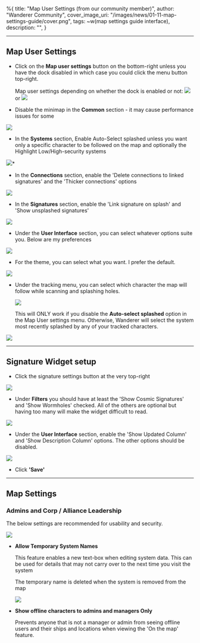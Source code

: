 %{
title: "Map User Settings (from our community member)",
author: "Wanderer Community",
cover_image_uri: "/images/news/01-11-map-settings-guide/cover.png",
tags: ~w(map settings guide interface),
description: "",
}

---

## Map User Settings

- Click on the **Map user settings** button on the bottom-right unless you have the dock disabled in which case you could click the menu button top-right.

  Map user settings depending on whether the dock is enabled or not:
  ![](/images/news/01-11-map-settings-guide/2024-12-05-08-38-59-image.png) or ![](/images/news/01-11-map-settings-guide/2025-01-11-16-06-36-image.png)

- Disable the minimap in the **Common** section - it may cause performance issues for some

![](/images/news/01-11-map-settings-guide/2024-12-05-08-39-19-image.png)

- In the **Systems** section, Enable Auto-Select splashed unless you want only a specific character to be followed on the map and optionally the Highlight Low/High-security systems

![](/images/news/01-11-map-settings-guide/2025-01-11-16-08-10-image.png)\*

- In the **Connections** section, enable the 'Delete connections to linked signatures' and the 'Thicker connections' options

![](/images/news/01-11-map-settings-guide/2025-01-11-16-09-07-image.png)

- In the **Signatures** section, enable the 'Link signature on splash' and 'Show unsplashed signatures'

![](/images/news/01-11-map-settings-guide/2024-12-05-08-40-20-image.png)

- Under the **User Interface** section, you can select whatever options suite you. Below are my preferences

![](/images/news/01-11-map-settings-guide/2025-01-11-16-12-53-image.png)

- For the theme, you can select what you want. I prefer the default.

![](/images/news/01-11-map-settings-guide/2025-01-11-16-14-43-image.png)

- Under the tracking menu, you can select which character the map will follow while scanning and splashing holes.

  ![](/images/news/01-11-map-settings-guide/2025-01-11-17-28-36-image.png)

  This will ONLY work if you disable the **Auto-select splashed** option in the Map User settings menu. Otherwise, Wanderer will select the system most recently splashed by any of your tracked characters.

![](/images/news/01-11-map-settings-guide/GamYHSA5Ij.png)

---

## Signature Widget setup

- Click the signature settings button at the very top-right

![](/images/news/01-11-map-settings-guide/2025-01-11-16-15-42-image.png)

- Under **Filters** you should have at least the 'Show Cosmic Signatures' and 'Show Wormholes' checked. All of the others are optional but having too many will make the widget difficult to read.

![](/images/news/01-11-map-settings-guide/2025-01-11-16-16-21-image.png)

- Under the **User Interface** section, enable the 'Show Updated Column' and 'Show Description Column' options. The other options should be disabled.

![](/images/news/01-11-map-settings-guide/2025-01-11-16-17-45-image.png)

- Click **'Save'**

---

## Map Settings

### Admins and Corp / Alliance Leadership

The below settings are recommended for usability and security.

![](/images/news/01-11-map-settings-guide/2025-01-11-16-24-51-image.png)

- **Allow Temporary System Names**

  This feature enables a new text-box when editing system data. This can be used for details that may not carry over to the next time you visit the system

  The temporary name is deleted when the system is removed from the map

  ![](/images/news/01-11-map-settings-guide/2025-01-11-16-28-16-image.png)

- **Show offline characters to admins and managers Only**

   Prevents anyone that is not a manager or admin from seeing offline users and their ships and locations when viewing the 'On the map' feature.
